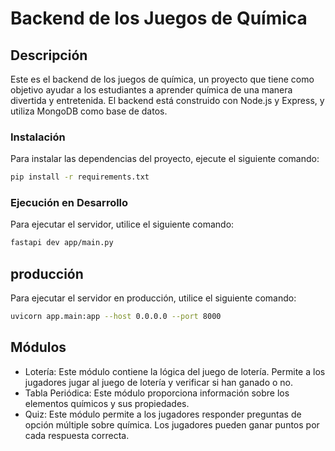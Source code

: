 # Backend de los Juegos de Química

## Descripción

Este es el backend de los juegos de química, un proyecto que tiene como objetivo ayudar a los estudiantes a aprender química de una manera divertida y entretenida. El backend está construido con Node.js y Express, y utiliza MongoDB como base de datos.

### Instalación

Para instalar las dependencias del proyecto, ejecute el siguiente comando:

```bash
pip install -r requirements.txt
```

### Ejecución en Desarrollo

Para ejecutar el servidor, utilice el siguiente comando:

```bash
fastapi dev app/main.py
```

## producción

Para ejecutar el servidor en producción, utilice el siguiente comando:

```bash
uvicorn app.main:app --host 0.0.0.0 --port 8000
```

## Módulos

- Lotería: Este módulo contiene la lógica del juego de lotería. Permite a los jugadores jugar al juego de lotería y verificar si han ganado o no.
- Tabla Periódica: Este módulo proporciona información sobre los elementos químicos y sus propiedades.
- Quiz: Este módulo permite a los jugadores responder preguntas de opción múltiple sobre química. Los jugadores pueden ganar puntos por cada respuesta correcta.
